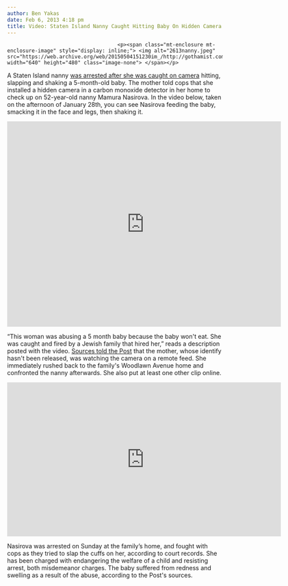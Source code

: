 ```yaml
---
author: Ben Yakas
date: Feb 6, 2013 4:18 pm
title: Video: Staten Island Nanny Caught Hitting Baby On Hidden Camera
---
```


	
										<p><span class="mt-enclosure mt-enclosure-image" style="display: inline;"> <img alt="2613nanny.jpeg" src="https://web.archive.org/web/20150504151230im_/http://gothamist.com/attachments/byakas/2613nanny.jpeg" width="640" height="480" class="image-none"> </span></p>

<p>A Staten Island nanny <a href="https://web.archive.org/web/20150504151230/http://www.silive.com/news/index.ssf/2013/02/cops_staten_island_nanny_caugh.html">was arrested after she was caught on camera</a> hitting, slapping and shaking a 5-month-old baby. The mother told cops that she installed a hidden camera in a carbon monoxide detector in her home to check up on 52-year-old nanny Mamura Nasirova. In the video below, taken on the afternoon of January 28th, you can see Nasirova feeding the baby, smacking it in the face and legs, then shaking it.</p>

<p><iframe width="640" height="480" src="https://web.archive.org/web/20150504151230if_/http://www.youtube.com/embed/12V1zy88suA" frameborder="0" allowfullscreen></iframe></p>

<p>&#x201C;This woman was abusing a 5 month baby because the baby won&apos;t eat. She was caught and fired by a Jewish family that hired her,&#x201D; reads a description posted with the video. <a href="https://web.archive.org/web/20150504151230/http://www.nypost.com/p/news/local/staten_island/si_mom_catches_nanny_on_hidden_camera_5xC82mARJ2dGXAm74JGucN?utm_medium=rss&amp;utm_content=%20%20%20%20%20%20%20%20%20%20Staten%20Island">Sources told the Post</a> that the mother, whose identify hasn&apos;t been released, was watching the camera on a remote feed. She immediately rushed back to the family&apos;s Woodlawn Avenue home and confronted the nanny afterwards. She also put at least one other clip online.</p>

<p><iframe width="640" height="360" src="https://web.archive.org/web/20150504151230if_/http://www.youtube.com/embed/BGHWrF7tK7Y" frameborder="0" allowfullscreen></iframe></p>

<p>Nasirova was arrested on Sunday at the family&#x2019;s home, and fought with cops as they tried to slap the cuffs on her, according to court records. She has been charged with endangering the welfare of a child and resisting arrest, both misdemeanor charges. The baby suffered from redness and swelling as a result of the abuse, according to the Post&apos;s sources.</p>					
										
									
				